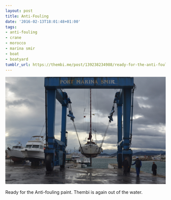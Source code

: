 ```yaml
---
layout: post
title: Anti-Fouling
date: '2016-02-13T18:01:48+01:00'
tags:
- anti-fouling
- crane
- morocco
- marina smir
- boat
- boatyard
tumblr_url: https://thembi.me/post/139238234988/ready-for-the-anti-fouling-paint-thembi-is-again
---
```

 ![](/files/tumblr_o2fuz0qjWc1tq106bo1_1280.jpg)  

Ready for the Anti-fouling paint. Thembi is again out of the water.

